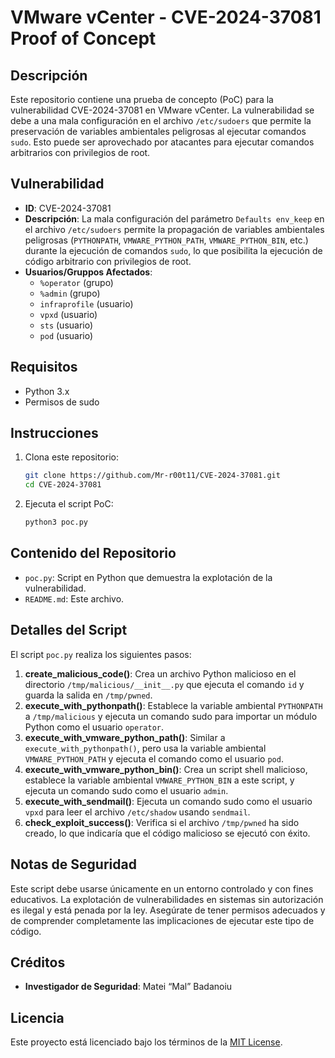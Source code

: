# VMware vCenter - CVE-2024-37081 Proof of Concept

## Descripción

Este repositorio contiene una prueba de concepto (PoC) para la vulnerabilidad CVE-2024-37081 en VMware vCenter. La vulnerabilidad se debe a una mala configuración en el archivo `/etc/sudoers` que permite la preservación de variables ambientales peligrosas al ejecutar comandos `sudo`. Esto puede ser aprovechado por atacantes para ejecutar comandos arbitrarios con privilegios de root.

## Vulnerabilidad

- **ID**: CVE-2024-37081
- **Descripción**: La mala configuración del parámetro `Defaults env_keep` en el archivo `/etc/sudoers` permite la propagación de variables ambientales peligrosas (`PYTHONPATH`, `VMWARE_PYTHON_PATH`, `VMWARE_PYTHON_BIN`, etc.) durante la ejecución de comandos `sudo`, lo que posibilita la ejecución de código arbitrario con privilegios de root.
- **Usuarios/Gruppos Afectados**:
  - `%operator` (grupo)
  - `%admin` (grupo)
  - `infraprofile` (usuario)
  - `vpxd` (usuario)
  - `sts` (usuario)
  - `pod` (usuario)

## Requisitos

- Python 3.x
- Permisos de sudo

## Instrucciones

1. Clona este repositorio:
    ```bash
    git clone https://github.com/Mr-r00t11/CVE-2024-37081.git
    cd CVE-2024-37081
    ```

2. Ejecuta el script PoC:
    ```bash
    python3 poc.py
    ```

## Contenido del Repositorio

- `poc.py`: Script en Python que demuestra la explotación de la vulnerabilidad.
- `README.md`: Este archivo.

## Detalles del Script

El script `poc.py` realiza los siguientes pasos:

1. **create_malicious_code()**: Crea un archivo Python malicioso en el directorio `/tmp/malicious/__init__.py` que ejecuta el comando `id` y guarda la salida en `/tmp/pwned`.
2. **execute_with_pythonpath()**: Establece la variable ambiental `PYTHONPATH` a `/tmp/malicious` y ejecuta un comando sudo para importar un módulo Python como el usuario `operator`.
3. **execute_with_vmware_python_path()**: Similar a `execute_with_pythonpath()`, pero usa la variable ambiental `VMWARE_PYTHON_PATH` y ejecuta el comando como el usuario `pod`.
4. **execute_with_vmware_python_bin()**: Crea un script shell malicioso, establece la variable ambiental `VMWARE_PYTHON_BIN` a este script, y ejecuta un comando sudo como el usuario `admin`.
5. **execute_with_sendmail()**: Ejecuta un comando sudo como el usuario `vpxd` para leer el archivo `/etc/shadow` usando `sendmail`.
6. **check_exploit_success()**: Verifica si el archivo `/tmp/pwned` ha sido creado, lo que indicaría que el código malicioso se ejecutó con éxito.

## Notas de Seguridad

Este script debe usarse únicamente en un entorno controlado y con fines educativos. La explotación de vulnerabilidades en sistemas sin autorización es ilegal y está penada por la ley. Asegúrate de tener permisos adecuados y de comprender completamente las implicaciones de ejecutar este tipo de código.

## Créditos

- **Investigador de Seguridad**: Matei “Mal” Badanoiu

## Licencia

Este proyecto está licenciado bajo los términos de la [MIT License](LICENSE).

